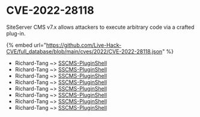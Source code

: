 # CVE-2022-28118

SiteServer CMS v7.x allows attackers to execute arbitrary code via a crafted plug-in.

{% embed url="https://github.com/Live-Hack-CVE/full_database/blob/main/cves/2022/CVE-2022-28118.json" %}


* Richard-Tang ~> [SSCMS-PluginShell](https://www.alice-snow.ru/2022/database/cve-2022-28118/sscms-pluginshell-richard-tang)
* Richard-Tang ~> [SSCMS-PluginShell](https://www.alice-snow.ru/2022/database/cve-2022-28118/sscms-pluginshell-richard-tang)
* Richard-Tang ~> [SSCMS-PluginShell](https://www.alice-snow.ru/2022/database/cve-2022-28118/sscms-pluginshell-richard-tang)
* Richard-Tang ~> [SSCMS-PluginShell](https://www.alice-snow.ru/2022/database/cve-2022-28118/sscms-pluginshell-richard-tang)
* Richard-Tang ~> [SSCMS-PluginShell](https://www.alice-snow.ru/2022/database/cve-2022-28118/sscms-pluginshell-richard-tang)
* Richard-Tang ~> [SSCMS-PluginShell](https://www.alice-snow.ru/2022/database/cve-2022-28118/sscms-pluginshell-richard-tang)
* Richard-Tang ~> [SSCMS-PluginShell](https://www.alice-snow.ru/2022/database/cve-2022-28118/sscms-pluginshell-richard-tang)
* Richard-Tang ~> [SSCMS-PluginShell](https://www.alice-snow.ru/2022/database/cve-2022-28118/sscms-pluginshell-richard-tang)